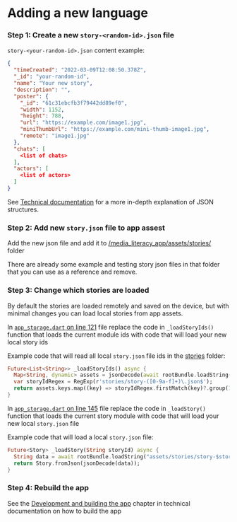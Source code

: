 # Adding a new language


### Step 1: Create a new `story-<random-id>.json` file

`story-<your-random-id>.json` content example:

```json
{
  "timeCreated": "2022-03-09T12:08:50.378Z",
  "_id": "your-random-id",
  "name": "Your new story",
  "description": "",
  "poster": {
    "_id": "61c31ebcfb3f79442dd89ef0",
    "width": 1152,
    "height": 788,
    "url": "https://example.com/image1.jpg",
    "miniThumbUrl": "https://example.com/mini-thumb-image1.jpg",
    "remote": "image1.jpg"
  },
  "chats": [
    <list of chats>
  ],
  "actors": [
    <list of actors>
  ]
}
```

See [Technical documentation](technical.md) for a more in-depth explanation of JSON structures.


### Step 2: Add new `story.json` file to app assest

Add the new json file and add it to [/media_literacy_app/assets/stories/](/media_literacy_app/assets/stories/) folder

There are already some example and testing story json files in that folder that you can use as a reference and remove.


### Step 3: Change which stories are loaded

By default the stories are loaded remotely and saved on the device, but with minimal changes you can load local stories from app assets.

In [`app_storage.dart` on line 121](/media_literacy_app/lib/state/app_storage.dart#L121) file replace the code in `_loadStoryIds()` function that loads the current module ids with code that will load your new local story ids

Example code that will read all local `story.json` file ids in the [stories](/media_literacy_app/assets/stories/) folder:

```dart
Future<List<String>> _loadStoryIds() async {
  Map<String, dynamic> assets = jsonDecode(await rootBundle.loadString('AssetManifest.json'));
  var storyIdRegex = RegExp(r'stories/story-([0-9a-f]+)\.json$');
  return assets.keys.map((key) => storyIdRegex.firstMatch(key)?.group(1) ?? '').where((key) => key.isNotEmpty).toList();
}
```

In [`app_storage.dart` on line 145](/media_literacy_app/lib/state/app_storage.dart#L121) file replace the code in `_loadStory()` function that loads the current story module with code that will load your new local `story.json` file

Example code that will load a local `story.json` file:

```dart
Future<Story> _loadStory(String storyId) async {
  String data = await rootBundle.loadString("assets/stories/story-$storyId.json");
  return Story.fromJson(jsonDecode(data));
}
```


### Step 4: Rebuild the app

See the [Development and building the app](technical.md#development-and-building-the-app) chapter in technical documentation on how to build the app
